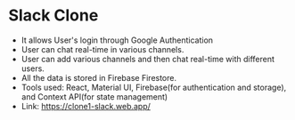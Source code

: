 # Slack Clone

- It allows User's login through Google Authentication
- User can chat real-time in various channels.
- User can add various channels and then chat real-time with different users.
-  All the data is stored in Firebase Firestore.
- Tools used: React, Material UI, Firebase(for authentication and storage), and Context API(for state management)
- Link: https://clone1-slack.web.app/
